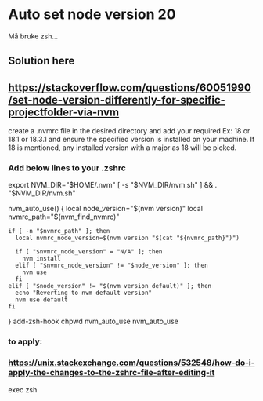 


# Auto set node version 20

Må bruke zsh...


## Solution here 
## https://stackoverflow.com/questions/60051990/set-node-version-differently-for-specific-projectfolder-via-nvm
create a .nvmrc file in the desired directory and add your required <node version>
Ex: 18 or 18.1 or 18.3.1 and ensure the specified version is installed on your machine. If 18 is mentioned, any installed version with a major as 18 will be picked.

### Add below lines to your .zshrc
  export NVM_DIR="$HOME/.nvm"
  [ -s "$NVM_DIR/nvm.sh" ] && \. "$NVM_DIR/nvm.sh"

  nvm_auto_use() {
    local node_version="$(nvm version)"
    local nvmrc_path="$(nvm_find_nvmrc)"

    if [ -n "$nvmrc_path" ]; then
      local nvmrc_node_version=$(nvm version "$(cat "${nvmrc_path}")")

      if [ "$nvmrc_node_version" = "N/A" ]; then
        nvm install
      elif [ "$nvmrc_node_version" != "$node_version" ]; then
        nvm use
      fi
    elif [ "$node_version" != "$(nvm version default)" ]; then
      echo "Reverting to nvm default version"
      nvm use default
    fi
  }
  add-zsh-hook chpwd nvm_auto_use
  nvm_auto_use

### to apply:
### https://unix.stackexchange.com/questions/532548/how-do-i-apply-the-changes-to-the-zshrc-file-after-editing-it
  exec zsh

